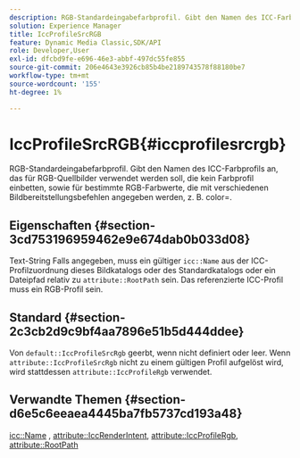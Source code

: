 ```yaml
---
description: RGB-Standardeingabefarbprofil. Gibt den Namen des ICC-Farbprofils an, das für RGB-Quellbilder verwendet werden soll, die kein Farbprofil einbetten, sowie für bestimmte RGB-Farbwerte, die mit verschiedenen Bildbereitstellungsbefehlen angegeben werden, z. B. color=.
solution: Experience Manager
title: IccProfileSrcRGB
feature: Dynamic Media Classic,SDK/API
role: Developer,User
exl-id: dfcbd9fe-e696-46e3-abbf-497dc55fe855
source-git-commit: 206e4643e3926cb85b4be2189743578f88180be7
workflow-type: tm+mt
source-wordcount: '155'
ht-degree: 1%

---
```


# IccProfileSrcRGB{#iccprofilesrcrgb}

RGB-Standardeingabefarbprofil. Gibt den Namen des ICC-Farbprofils an, das für RGB-Quellbilder verwendet werden soll, die kein Farbprofil einbetten, sowie für bestimmte RGB-Farbwerte, die mit verschiedenen Bildbereitstellungsbefehlen angegeben werden, z. B. color=.

## Eigenschaften {#section-3cd753196959462e9e674dab0b033d08}

Text-String Falls angegeben, muss ein gültiger `icc::Name` aus der ICC-Profilzuordnung dieses Bildkatalogs oder des Standardkatalogs oder ein Dateipfad relativ zu `attribute::RootPath` sein. Das referenzierte ICC-Profil muss ein RGB-Profil sein.

## Standard {#section-2c3cb2d9c9bf4aa7896e51b5d444ddee}

Von `default::IccProfileSrcRgb` geerbt, wenn nicht definiert oder leer. Wenn `attribute::IccProfileSrcRgb` nicht zu einem gültigen Profil aufgelöst wird, wird stattdessen `attribute::IccProfileRgb` verwendet.

## Verwandte Themen {#section-d6e5c6eeaea4445ba7fb5737cd193a48}

[icc::Name](../../../../../is-api/image-catalog/image-serving-api-ref/c-image-catalog-reference/c-icc-profile-map-reference/r-name-icc.md#reference-9e7d3c8e35434981a3dfac66b8946cbe) , [attribute::IccRenderIntent](../../../../../is-api/image-catalog/image-serving-api-ref/c-image-catalog-reference/c-attributes-reference/r-iccrenderintent.md#reference-012f207f28bd4406a5368d23ed95a51f), [attribute::IccProfileRgb](../../../../../is-api/image-catalog/image-serving-api-ref/c-image-catalog-reference/c-attributes-reference/r-iccprofilergb.md#reference-3479e7daac54404f84b06b98ca07b9df), [attribute::RootPath](../../../../../is-api/image-catalog/image-serving-api-ref/c-image-catalog-reference/c-attributes-reference/r-rootpath.md#reference-17d57e5967be403b8408fa7214017494)

